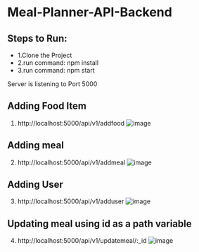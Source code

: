 # Meal-Planner-API-Backend

## Steps to Run:
* 1.Clone the Project
* 2.run command: npm install
* 3.run command: npm start

Server is listening to Port 5000

## Adding Food Item 
1. http://localhost:5000/api/v1/addfood
![image](https://user-images.githubusercontent.com/32095032/180641094-3e49881c-c2b0-4a81-b3c9-eb9f4eee5ef2.png)
## Adding meal
2. http://localhost:5000/api/v1/addmeal
![image](https://user-images.githubusercontent.com/32095032/180643098-c2490de7-8c15-47c9-8b45-82e40248e398.png)
## Adding User
3. http://localhost:5000/api/v1/adduser
![image](https://user-images.githubusercontent.com/32095032/180641297-c6d8769a-bd56-49b6-9d4e-39ce99d1f5d7.png)
## Updating meal using id as a path variable
4. http://localhost:5000/api/v1/updatemeal/:_id
![image](https://user-images.githubusercontent.com/32095032/180641306-b2fa7820-8087-4ce2-97fe-45ae3bb64a37.png)

